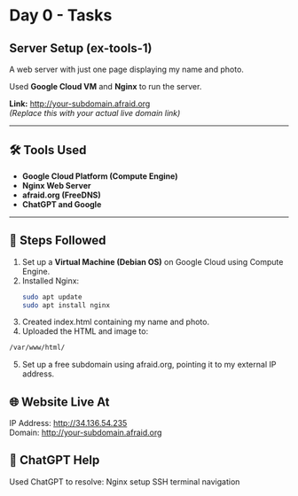 # Day 0 - Tasks

## Server Setup (ex-tools-1)

A web server with just one page displaying my name and photo.

Used **Google Cloud VM** and **Nginx** to run the server.

**Link:** http://your-subdomain.afraid.org  
*(Replace this with your actual live domain link)*

---

## 🛠️ Tools Used

- **Google Cloud Platform (Compute Engine)**
- **Nginx Web Server**
- **afraid.org (FreeDNS)**
- **ChatGPT and Google** 

---

## 🧭 Steps Followed

1. Set up a **Virtual Machine (Debian OS)** on Google Cloud using Compute Engine.
2. Installed Nginx:
   ```bash
   sudo apt update
   sudo apt install nginx
   ```
3. Created index.html containing my name and photo.
4. Uploaded the HTML and image to:

```bash
/var/www/html/
```
5. Set up a free subdomain using afraid.org, pointing it to my external IP address.

## 🌐 Website Live At
IP Address: http://34.136.54.235	
Domain: http://your-subdomain.afraid.org

## 🤖 ChatGPT Help
Used ChatGPT to resolve:
Nginx setup
SSH terminal navigation

